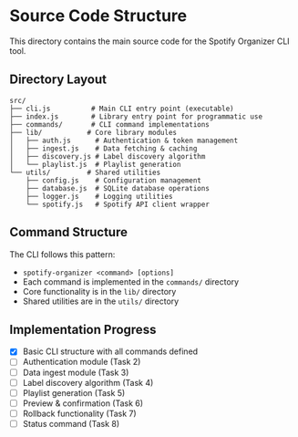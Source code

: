 # Source Code Structure

This directory contains the main source code for the Spotify Organizer CLI tool.

## Directory Layout

```
src/
├── cli.js          # Main CLI entry point (executable)
├── index.js        # Library entry point for programmatic use
├── commands/       # CLI command implementations
├── lib/           # Core library modules
│   ├── auth.js      # Authentication & token management
│   ├── ingest.js    # Data fetching & caching
│   ├── discovery.js # Label discovery algorithm
│   └── playlist.js  # Playlist generation
└── utils/         # Shared utilities
    ├── config.js    # Configuration management
    ├── database.js  # SQLite database operations
    ├── logger.js    # Logging utilities
    └── spotify.js   # Spotify API client wrapper
```

## Command Structure

The CLI follows this pattern:

- `spotify-organizer <command> [options]`
- Each command is implemented in the `commands/` directory
- Core functionality is in the `lib/` directory
- Shared utilities are in the `utils/` directory

## Implementation Progress

- [x] Basic CLI structure with all commands defined
- [ ] Authentication module (Task 2)
- [ ] Data ingest module (Task 3)
- [ ] Label discovery algorithm (Task 4)
- [ ] Playlist generation (Task 5)
- [ ] Preview & confirmation (Task 6)
- [ ] Rollback functionality (Task 7)
- [ ] Status command (Task 8)
